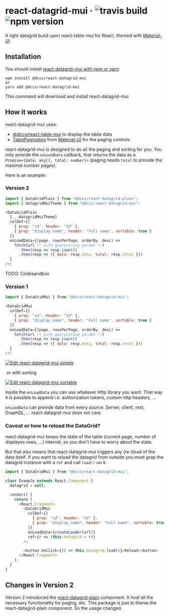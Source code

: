 # react-datagrid-mui &middot; ![travis build](https://img.shields.io/travis/DCCS-IT-Business-Solutions/react-datagrid-mui.svg) ![npm version](https://img.shields.io/npm/v/@dccs/react-datagrid-mui.svg)

A light datagrid build upon react-table-mui for React, themed with [Material-UI](https://material-ui.com/).

## Installation

You should install [react-datagrid-mui with npm or yarn](https://www.npmjs.com/package/@dccs/react-datagrid-mui):

    npm install @dccs/react-datagrid-mui
    or
    yarn add @dccs/react-datagrid-mui

This command will download and install react-datagrid-mui

## How it works

react-datagrid-mui uses:

- [@dccs/react-table-mui](https://www.npmjs.com/package/@dccs/react-table-mui) to display the table data
- [TablePagination](https://material-ui.com/api/table-pagination/) from [Material-UI](https://material-ui.com) for the paging controls.

react-datagrid-mui is designed to do all the paging and sorting for you. You only provide the `onLoadData` callback, that returns the data as a `Promise<{data: any[], total: number}>` (paging needs `total` to provide the maximal number pages).

Here is an example:

### Version 2

```javascript
import { DataGridPlain } from "@dccs/react-datagrid-plain";
import { datagridMuiTheme } from "@dccs/react-datagrid-mui";

<DataGridPlain
  {...datagridMuiTheme}
  colDef={[
    { prop: "id", header: "Id" },
    { prop: "display_name", header: "Full name", sortable: true }
  ]}
  onLoadData={(page, rowsPerPage, orderBy, desc) =>
    fetch(url /* with querystring params */)
      .then(resp => resp.json())
      .then(resp => ({ data: resp.data, total: resp.total }))
  }
/>;
```

TODO: Codesandbox

### Version 1

```javascript
import { DataGridMui } from "@dccs/react-datagrid-mui";

<DataGridMui
  colDef={[
    { prop: "id", header: "Id" },
    { prop: "display_name", header: "Full name", sortable: true }
  ]}
  onLoadData={(page, rowsPerPage, orderBy, desc) =>
    fetch(url /* with querystring params */)
      .then(resp => resp.json())
      .then(resp => ({ data: resp.data, total: resp.total }))
  }
/>;
```

[![Edit react-datagrid-mui simple](https://codesandbox.io/static/img/play-codesandbox.svg)](https://codesandbox.io/s/qlwk15q7vq)

&nbsp;or with sorting&nbsp;

[![Edit react-datagrid-mui sortable](https://codesandbox.io/static/img/play-codesandbox.svg)](https://codesandbox.io/s/o9no9k4mzq)

Inside the `onLoadData` you can use whatever Http library you want. That way it is possible to append i.e. authorization tokens, custom http headers, ...

`onLoadData` can provide data from every source. Server, client, rest, GraphQL, ... react-datagrid-mui does not care.

### Caveat or how to reload the DataGrid?

react-datagrid-mui keeps the state of the table (current page, number of displayes rows, ...) internal, so you don't have to worry about the state.

But that also means that react-datagrid-mui triggers any (re-)load of the data itself. If you want to reload the datagrid from outside you must grap the datagrid instance with a `ref` and call `load()` on it.

```javascript
import { DataGridMui } from "@dccs/react-datagrid-mui";

class Example extends React.Component {
  datagrid = null;

  render() {
    return (
      <React.Fragment>
        <DataGridMui
          colDef={[
            { prop: "id", header: "Id" },
            { prop: "display_name", header: "Full name", sortable: true }
          ]}
          onLoadData={createLoader(url)}
          ref={r => (this.datagrid = r)}
        />

        <button onClick={() => this.datagrid.load()}>Reload</button>
      </React.Fragment>
    );
  }
}
```

## Changes in Version 2

Version 2 introduced the [react-datagrid-plain](https://www.npmjs.com/package/@dccs/react-table-plain) component. It host all the necessary functionality for paging, etc.
This package is just to theme the react-datagrid-plain component. So the usage changed.
